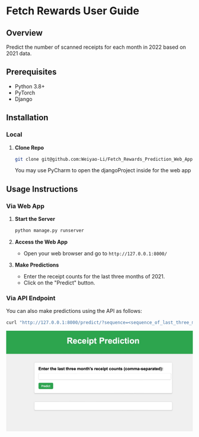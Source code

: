 # Fetch Rewards User Guide

## Overview
Predict the number of scanned receipts for each month in 2022 based on 2021 data.

## Prerequisites
- Python 3.8+
- PyTorch
- Django

## Installation

### Local
1. **Clone Repo**
    ```bash
    git clone git@github.com:Weiyao-Li/Fetch_Rewards_Prediction_Web_App.git

    ```
   You may use PyCharm to open the djangoProject inside for the web app
## Usage Instructions

### Via Web App

1. **Start the Server**
    ```bash
    python manage.py runserver
    ```

2. **Access the Web App**
    - Open your web browser and go to `http://127.0.0.1:8000/`

3. **Make Predictions**
    - Enter the receipt counts for the last three months of 2021.
    - Click on the "Predict" button.

### Via API Endpoint

You can also make predictions using the API as follows:

```bash
curl "http://127.0.0.1:8000/predict/?sequence=<sequence_of_last_three_months>"
```
![image](https://github.com/Weiyao-Li/Fetch_Rewards_Prediction_Web_App/blob/main/webApp.jpg)

